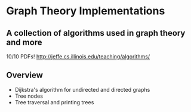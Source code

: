 # Graph Theory Implementations

## A collection of algorithms used in graph theory and more 
10/10 PDFs! http://jeffe.cs.illinois.edu/teaching/algorithms/
## Overview
* Dijkstra's algorithm for undirected and directed graphs
* Tree nodes
* Tree traversal and printing trees

